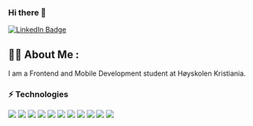 ### Hi there 👋

<a href="https://www.linkedin.com/in/nora-sivertsen-bull-019099150/">
    <img src="https://img.shields.io/badge/LinkedIn-blue?style=for-the-badge&logo=linkedin&logoColor=white" alt="LinkedIn Badge"/>
</a>



## :woman_technologist: About Me : 
I am a Frontend and Mobile Development student at Høyskolen Kristiania.


### ⚡ Technologies
<div>
<img src="https://img.shields.io/badge/JavaScript-323330?style=for-the-badge&logo=javascript&logoColor=F7DF1E"/>
<img src="https://img.shields.io/badge/React-323330?style=for-the-badge&logo=react&logoColor=61DAFB"/>
<img src="https://img.shields.io/badge/Typescript-323330?style=for-the-badge&logo=typescript&logoColor=white"/>
<img src="https://img.shields.io/badge/Swift-323330?style=for-the-badge&logo=swift&logoColor=61DAFB"/>
<img src="https://img.shields.io/badge/Vue-323330?style=for-the-badge&logo=vue&logoColor=white"/>
<img src="https://img.shields.io/badge/HTML-323330?style=for-the-badge&logo=html5&logoColor=white"/>
<img src="https://img.shields.io/badge/CSS-323330?&style=for-the-badge&logo=css3&logoColor=white"/>
<img src="https://img.shields.io/badge/Java-323330?style=for-the-badge&logo=java&logoColor=white"/>
<img src="https://img.shields.io/badge/Tailwind_CSS-323330?style=for-the-badge&logo=tailwind-css&logoColor=white"/>
<img src="https://img.shields.io/badge/Material--UI-323330?style=for-the-badge&logo=material-ui&logoColor=white"/>
<img src="https://img.shields.io/badge/MySQL-323330?style=for-the-badge&logo=mysql&logoColor=white"/>
</div>


<!--
**norasiv/norasiv** is a ✨ _special_ ✨ repository because its `README.md` (this file) appears on your GitHub profile.

Here are some ideas to get you started:

- 🔭 I’m currently working on ...
- 🌱 I’m currently learning ...
- 👯 I’m looking to collaborate on ...
- 🤔 I’m looking for help with ...
- 💬 Ask me about ...
- 📫 How to reach me: ...
- 😄 Pronouns: ...
- ⚡ Fun fact: ...
-->
